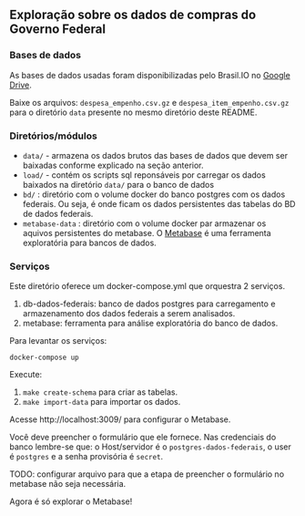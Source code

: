 ## Exploração sobre os dados de compras do Governo Federal

### Bases de dados

As bases de dados usadas foram disponibilizadas pelo Brasil.IO no [Google Drive](https://drive.google.com/drive/folders/1-XL0Je--FjdfeP5LE3ljd4hB5LeqMW4G).

Baixe os arquivos: `despesa_empenho.csv.gz` e `despesa_item_empenho.csv.gz` para o diretório `data` presente no mesmo diretório deste README.

### Diretórios/módulos

- `data/` - armazena os dados brutos das bases de dados que devem ser baixadas conforme explicado na seção anterior.
- `load/` - contém os scripts sql reponsáveis por carregar os dados baixados na diretório `data/` para o banco de dados
- `bd/` : diretório com o volume docker do banco postgres com os dados federais. Ou seja, é onde ficam os dados persistentes das tabelas do BD de dados federais.
- `metabase-data` :  diretório com o volume docker par armazenar os aquivos persistentes do metabase. O [Metabase](https://www.metabase.com/) é uma ferramenta exploratória para bancos de dados.

### Serviços

Este diretório oferece um docker-compose.yml que orquestra 2 serviços.

1. db-dados-federais: banco de dados postgres para carregamento e armazenamento dos dados federais a serem analisados.
2. metabase: ferramenta para análise exploratória do banco de dados.

Para levantar os serviços:

```
docker-compose up
```

Execute:
1. `make create-schema` para criar as tabelas.
2. `make import-data` para importar os dados.

Acesse http://localhost:3009/ para configurar o Metabase.

Você deve preencher o formulário que ele fornece.
Nas credenciais do banco lembre-se que:
o Host/servidor é o `postgres-dados-federais`, o user é `postgres` e a senha provisória é `secret`.

TODO: configurar arquivo para que a etapa de preencher o formulário no metabase não seja necessária.

Agora é só explorar o Metabase!
